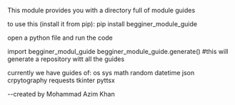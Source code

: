 This module provides you with a directory full of module guides

to use this (install it from pip): 
pip install begginer_module_guide

open a python file and run the code

import begginer_modul_guide
begginer_module_guide.generate()
#this will generate a repository witt all the guides

currently we have guides of:
os
sys
math
random
datetime
json
crpytography
requests
tkinter
pyttsx

--created by Mohammad Azim Khan